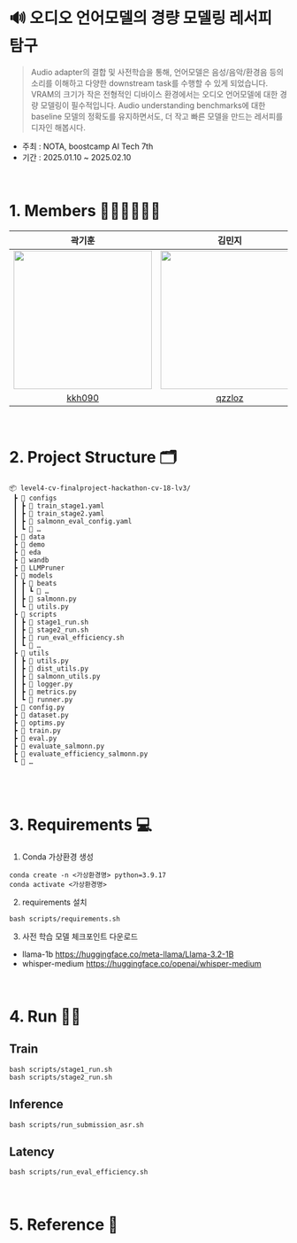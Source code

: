 # 🔊 오디오 언어모델의 경량 모델링 레서피 탐구

> Audio adapter의 결합 및 사전학습을 통해, 언어모델은 음성/음악/환경음 등의 소리를 이해하고 다양한 downstream task를 수행할 수 있게 되었습니다. VRAM의 크기가 작은 전형적인 디바이스 환경에서는 오디오 언어모델에 대한 경량 모델링이 필수적입니다.
Audio understanding benchmarks에 대한 baseline 모델의 정확도를 유지하면서도, 더 작고 빠른 모델을 만드는 레서피를 디자인 해봅시다.
- 주최 : NOTA, boostcamp AI Tech 7th
- 기간 : 2025.01.10 ~ 2025.02.10

<br>

# 1. Members 👨🏻‍💻👩🏻‍💻

|                         곽기훈                         |                            김민지                            |                         김현기                         |                         이해강                         |                          장희진                          |                        홍유향                        |
|:------------------------------------------------------:|:------------------------------------------------------------:|:------------------------------------------------------:|:--------------------------------------------------------:|:----------------------------------------------------:|:----------------------------------------------------:|
|  <img src="https://github.com/kkh090.png" width="250"> |   <img src="https://github.com/qzzloz.png" width="250">   |  <img src="https://github.com/hyeonrl98.png" width="250">   |  <img src="https://github.com/lazely.png" width="250">   | <img src="https://github.com/heeejini.png" width="250">| <img src="https://github.com/hyanghyanging.png" width="250"> |
| [kkh090](https://github.com/kkh090) | [qzzloz](https://github.com/qzzloz) | [hyeonrl98](https://github.com/hyeonrl98) | [lazely](https://github.com/lazely) | [heeejini](https://github.com/heeejini) | [hyanghyanging](https://github.com/hyanghyanging) |

<br>


#  2. Project Structure 🗂️
```plaintext
📦 level4-cv-finalproject-hackathon-cv-18-lv3/
 ┣ 📂 configs
 ┃ ┣ 📜 train_stage1.yaml
 ┃ ┣ 📜 train_stage2.yaml
 ┃ ┣ 📜 salmonn_eval_config.yaml
 ┃ ┗ 📜 … 
 ┣ 📂 data
 ┣ 📂 demo
 ┣ 📂 eda
 ┣ 📂 wandb
 ┣ 📂 LLMPruner
 ┣ 📂 models
 ┃ ┣ 📂 beats
 ┃ ┃ ┗ 📜 … 
 ┃ ┣ 📜 salmonn.py
 ┃ ┗ 📜 utils.py
 ┣ 📂 scripts
 ┃ ┣ 📜 stage1_run.sh
 ┃ ┣ 📜 stage2_run.sh
 ┃ ┣ 📜 run_eval_efficiency.sh
 ┃ ┗ 📜 … 
 ┣ 📂 utils
 ┃ ┣ 📜 utils.py
 ┃ ┣ 📜 dist_utils.py
 ┃ ┣ 📜 salmonn_utils.py
 ┃ ┣ 📜 logger.py
 ┃ ┣ 📜 metrics.py
 ┃ ┗ 📜 runner.py
 ┣ 📜 config.py
 ┣ 📜 dataset.py
 ┣ 📜 optims.py
 ┣ 📜 train.py
 ┣ 📜 eval.py
 ┣ 📜 evaluate_salmonn.py
 ┣ 📜 evaluate_efficiency_salmonn.py
 ┗ 📜 … 
```
<br>
<br>



# 3. Requirements 💻
1. Conda 가상환경 생성
```
conda create -n <가상환경명> python=3.9.17
conda activate <가상환경명>
```
2. requirements 설치
```
bash scripts/requirements.sh
```
3. 사전 학습 모델 체크포인트 다운로드
- llama-1b https://huggingface.co/meta-llama/Llama-3.2-1B
- whisper-medium https://huggingface.co/openai/whisper-medium


<br>

# 4. Run 🏃🏻
## Train
```
bash scripts/stage1_run.sh
bash scripts/stage2_run.sh
```

## Inference
```
bash scripts/run_submission_asr.sh
```
## Latency 
```
bash scripts/run_eval_efficiency.sh
```
<br>

# 5. Reference 🔗

